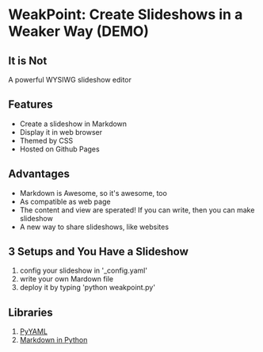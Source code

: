 # WeakPoint: Create Slideshows in a Weaker Way (DEMO)


## It is Not

A powerful WYSIWG slideshow editor  


## Features


* Create a slideshow in Markdown
* Display it in web browser
* Themed by CSS
* Hosted on Github Pages


## Advantages

* Markdown is Awesome, so it's awesome, too
* As compatible as web page
* The content and view are sperated! If you can write, then you can make slideshow
* A new way to share slideshows, like websites

## 3 Setups and You Have a Slideshow
 
1. config your slideshow in '_config.yaml'
2. write your own Mardown file 
3. deploy it by typing 'python weakpoint.py'

## Libraries

1. [PyYAML](http://pyyaml.org/)
2. [Markdown in Python](http://freewisdom.org/projects/python-markdown/)
